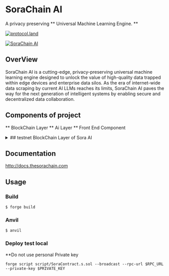 # SoraChain AI

A privacy preserving ** Universal Machine Learning Engine. **

[![protocol.land](https://arweave.net/eZp8gOeR8Yl_cyH9jJToaCrt2He1PHr0pR4o-mHbEcY)](https://protocol.land/#/repository/04d0cecd-2aa5-4f5c-9c69-cabff26d9934)

[![SoraChain AI](https://img.shields.io/twitter/follow/sorachain_ai)](https://x.com/sorachain_ai)

## OverView

SoraChain AI is a cutting-edge, privacy-preserving universal machine learning engine designed to unlock the value of high-quality data trapped within edge devices and enterprise data silos. As the era of internet-wide data scraping by current AI LLMs reaches its limits, SoraChain AI paves the way for the next generation of intelligent systems by enabling secure and decentralized data collaboration.

## Components of project

** BlockChain Layer
** Ai Layer
\*\* Front End Component

<details>

<summary> ## testnet BlockChain Layer of Sora AI</summary>

** This layer consists of blockchain layer of Aggregrator, validator , Trainer nodes of Sora **

The Project uses foundry to setup local Blockchain server and test the Blockchain Layer.

# Steps to setup

### Install Foundry

'''
forge init

'''

</details>

## Documentation

http://docs.thesorachain.com

## Usage

### Build

```shell
$ forge build
```

### Anvil

```shell
$ anvil
```

### Deploy test local

\*\*Do not use personal Private key

```shell
forge script script/SoraContract.s.sol --broadcast --rpc-url $RPC_URL --private-key $PRIVATE_KEY


```
